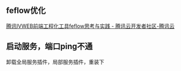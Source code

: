 ## feflow优化

[腾讯IVWEB前端工程化工具feflow思考与实践 - 腾讯云开发者社区-腾讯云](https://cloud.tencent.com/developer/article/1650729)



## 启动服务，端口ping不通

卸载全局服务插件，局部服务插件，重装下
